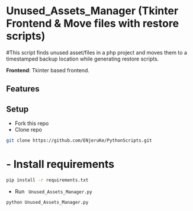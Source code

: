 
# Unused_Assets_Manager (Tkinter Frontend & Move files with restore scripts)

#This script finds unused asset/files in a php project and moves them to a timestamped backup location while generating restore scripts.

**Frontend**: Tkinter based frontend.



## Features





## Setup
- Fork this repo
- Clone repo
```sh
git clone https://github.com/ENjeruKe/PythonScripts.git
```

# - Install requirements
```sh
pip install -r requirements.txt
```
- Run `` Unused_Assets_Manager.py``
```sh
python Unused_Assets_Manager.py
```
